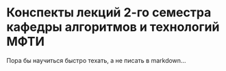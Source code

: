 # Конспекты лекций 2-го семестра кафедры алгоритмов и технологий МФТИ

Пора бы научиться быстро техать, а не писать в markdown...
